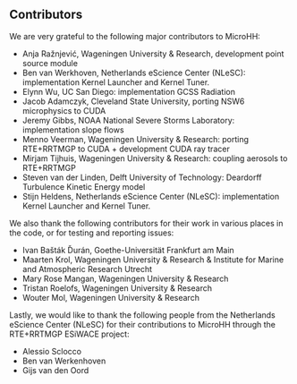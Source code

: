 Contributors
------------

We are very grateful to the following major contributors to MicroHH:

 * Anja Ražnjević, Wageningen University & Research, development point source module
 * Ben van Werkhoven, Netherlands eScience Center (NLeSC): implementation Kernel Launcher and Kernel Tuner.
 * Elynn Wu, UC San Diego: implementation GCSS Radiation
 * Jacob Adamczyk, Cleveland State University, porting NSW6 microphysics to CUDA
 * Jeremy Gibbs, NOAA National Severe Storms Laboratory: implementation slope flows
 * Menno Veerman, Wageningen University & Research: porting RTE+RRTMGP to CUDA + development CUDA ray tracer
 * Mirjam Tijhuis, Wageningen University & Research: coupling aerosols to RTE+RRTMGP
 * Steven van der Linden, Delft University of Technology: Deardorff Turbulence Kinetic Energy model
 * Stijn Heldens, Netherlands eScience Center (NLeSC): implementation Kernel Launcher and Kernel Tuner.

We also thank the following contributors for their work in various places in the code, or for testing and reporting issues:

 * Ivan Bašták Ďurán, Goethe-Universität Frankfurt am Main
 * Maarten Krol, Wageningen University & Research & Institute for Marine and Atmospheric Research Utrecht
 * Mary Rose Mangan, Wageningen University & Research
 * Tristan Roelofs, Wageningen University & Research
 * Wouter Mol, Wageningen University & Research

Lastly, we would like to thank the following people from the Netherlands eScience Center (NLeSC) for their contributions to MicroHH through the RTE+RRTMGP ESiWACE project:    
 * Alessio Sclocco
 * Ben van Werkenhoven
 * Gijs van den Oord
